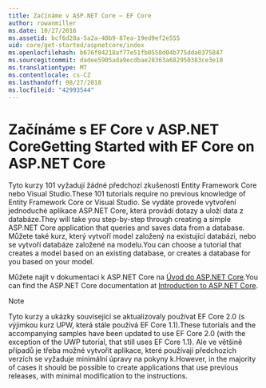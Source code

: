 ```yaml
---
title: Začínáme v ASP.NET Core – EF Core
author: rowanmiller
ms.date: 10/27/2016
ms.assetid: bcf6d28a-5a2a-40b9-87ea-19ed9ef2e555
uid: core/get-started/aspnetcore/index
ms.openlocfilehash: b676f84218af77e51fb0558d04b775dda0375847
ms.sourcegitcommit: dadee5905ada9ecdbae28363a682950383ce3e10
ms.translationtype: MT
ms.contentlocale: cs-CZ
ms.lasthandoff: 08/27/2018
ms.locfileid: "42993544"
---
```

# <a name="getting-started-with-ef-core-on-aspnet-core"></a><span data-ttu-id="25e72-102">Začínáme s EF Core v ASP.NET Core</span><span class="sxs-lookup"><span data-stu-id="25e72-102">Getting Started with EF Core on ASP.NET Core</span></span>

<span data-ttu-id="25e72-103">Tyto kurzy 101 vyžadují žádné předchozí zkušenosti Entity Framework Core nebo Visual Studio.</span><span class="sxs-lookup"><span data-stu-id="25e72-103">These 101 tutorials require no previous knowledge of Entity Framework Core or Visual Studio.</span></span> <span data-ttu-id="25e72-104">Se vydáte provede vytvoření jednoduché aplikace ASP.NET Core, která provádí dotazy a uloží data z databáze.</span><span class="sxs-lookup"><span data-stu-id="25e72-104">They will take you step-by-step through creating a simple ASP.NET Core application that queries and saves data from a database.</span></span> <span data-ttu-id="25e72-105">Můžete také kurz, který vytvoří model založený na existující databázi, nebo se vytvoří databáze založené na modelu.</span><span class="sxs-lookup"><span data-stu-id="25e72-105">You can choose a tutorial that creates a model based on an existing database, or creates a database for you based on your model.</span></span>

<span data-ttu-id="25e72-106">Můžete najít v dokumentaci k ASP.NET Core na [Úvod do ASP.NET Core](/aspnet/core/).</span><span class="sxs-lookup"><span data-stu-id="25e72-106">You can find the ASP.NET Core documentation at [Introduction to ASP.NET Core](/aspnet/core/).</span></span>

> [!NOTE]  
> <span data-ttu-id="25e72-107">Tyto kurzy a ukázky související se aktualizovaly používat EF Core 2.0 (s výjimkou kurz UPW, která stále používá EF Core 1.1).</span><span class="sxs-lookup"><span data-stu-id="25e72-107">These tutorials and the accompanying samples have been updated to use EF Core 2.0 (with the exception of the UWP tutorial, that still uses EF Core 1.1).</span></span> <span data-ttu-id="25e72-108">Ale ve většině případů je třeba možné vytvořit aplikace, které používají předchozích verzích se vyžaduje minimální úpravy na pokyny k.</span><span class="sxs-lookup"><span data-stu-id="25e72-108">However, in the majority of cases it should be possible to create applications that use previous releases, with minimal modification to the instructions.</span></span>
